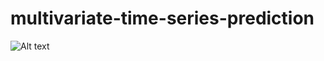 # multivariate-time-series-prediction

![Alt text](./multivariate-time-series-prediction/images/Channel_independence.png)
